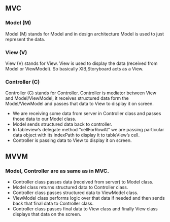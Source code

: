 ## MVC 

### Model (M)
Model (M) stands for Model and in design architecture Model is used to just represent the data.

### View (V)
View (V) stands for View. View is used to display the data (received from Model or ViewModel). So basically XIB,Storyboard acts as a View.

### Controller (C)
Controller (C) stands for Controller. Controller is mediator between View and Model/ViewModel, it receives structured data form the Model/ViewModel and passes that data to View to display it on screen.

- We are receiving some data from server in Controller class and passes those data to our Model class. 
- Model sends structured data back to controller.
- In tableview’s delegate method “cellForRowAt” we are passing particular data object with its indexPath to display it to tableView’s cell. 
- Controller is passing data to View to display it on screen.

## MVVM 

### Model, Controller are as same as in MVC.

- Controller class passes data (received from server) to Model class.  
- Model class returns structured data to Controller class.  
- Controller class passes structured data to ViewModel class.  
- ViewModel class performs logic over that data if needed and then sends back that final data to Controller class.  
- Controller class passes final data to View class and finally View class displays that data on the screen.
